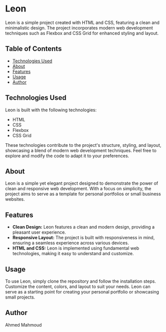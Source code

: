 # Leon

Leon is a simple project created with HTML and CSS, featuring a clean and minimalistic design. The project incorporates modern web development techniques such as Flexbox and CSS Grid for enhanced styling and layout.

## Table of Contents

- [Technologies Used](#technologies-used)
- [About](#about)
- [Features](#features)
- [Usage](#usage)
- [Author](#Author)


## Technologies Used

Leon is built with the following technologies:

- HTML
- CSS
- Flexbox
- CSS Grid

These technologies contribute to the project's structure, styling, and layout, showcasing a blend of modern web development techniques. Feel free to explore and modify the code to adapt it to your preferences.



## About
Leon is a simple yet elegant project designed to demonstrate the power of clean and responsive web development. With a focus on simplicity, the project aims to serve as a template for personal portfolios or small business websites.

## Features

- **Clean Design:** Leon features a clean and modern design, providing a pleasant user experience.
- **Responsive Layout:** The project is built with responsiveness in mind, ensuring a seamless experience across various devices.
- **HTML and CSS:** Leon is implemented using fundamental web technologies, making it easy to understand and customize.
## Usage

To use Leon, simply clone the repository and follow the installation steps. Customize the content, colors, and layout to suit your needs. Leon can serve as a starting point for creating your personal portfolio or showcasing small projects.

  ## Author
  Ahmed Mahmoud



